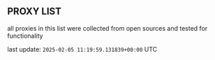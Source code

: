 ## PROXY LIST

all proxies in this list were collected from open sources and tested for functionality

last update: `2025-02-05 11:19:59.131839+00:00` UTC